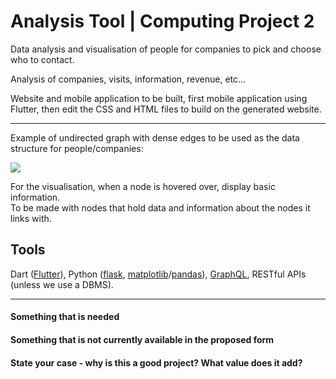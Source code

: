 <h1>Analysis Tool | Computing Project 2</h1>

Data analysis and visualisation of people for companies to pick and choose who to contact.

Analysis of companies, visits, information, revenue, etc...

Website and mobile application to be built, first mobile application using Flutter,
then edit the CSS and HTML files to build on the generated website.

<hr>

Example of undirected graph with dense edges to be used as the data structure for people/companies:

<img src="https://adatis.co.uk/wp-content/uploads/Black-n-White.png">

For the visualisation, when a node is hovered over, display basic information.<br>
To be made with nodes that hold data and information about the nodes it links with.

<h2>Tools</h2>
Dart (<a href="https://flutter.dev/docs">Flutter</a>), Python (<a href="https://flask.palletsprojects.com/en/2.0.x/quickstart/">flask</a>, <a href="https://matplotlib.org">matplotlib</a>/<a href="https://pandas.pydata.org">pandas</a>), <a href="https://graphql.org/code/#python">GraphQL</a>, RESTful APIs (unless we use a DBMS).

<hr>

<h4>Something that is needed</h4>

<h4>Something that is not currently available in the proposed form</h4>

<h4>State your case - why is this a good project? What value does it add?</h4>

